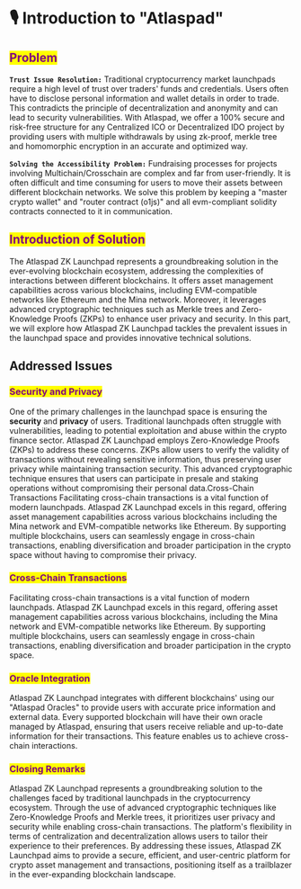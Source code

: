 # 🎙 Introduction to "Atlaspad"

## <mark style="color:purple;">**Problem**</mark>

**`Trust Issue Resolution:`** Traditional cryptocurrency market launchpads require a high level of trust over traders' funds and credentials. Users often have to disclose personal information and wallet details in order to trade. This contradicts the principle of decentralization and anonymity and can lead to security vulnerabilities. With Atlaspad, we offer a 100% secure and risk-free structure for any Centralized ICO or Decentralized IDO project by providing users with multiple withdrawals by using zk-proof, merkle tree and homomorphic encryption in an accurate and optimized way.

**`Solving the Accessibility Problem:`** Fundraising processes for projects involving Multichain/Crosschain are complex and far from user-friendly. It is often difficult and time consuming for users to move their assets between different blockchain networks. We solve this problem by keeping a "master crypto wallet" and "router contract (o1js)" and all evm-compliant solidity contracts connected to it in communication.

## <mark style="color:purple;">**Introduction of Solution**</mark>

The Atlaspad ZK Launchpad represents a groundbreaking solution in the ever-evolving blockchain ecosystem, addressing the complexities of interactions between different blockchains. It offers asset management capabilities across various blockchains, including EVM-compatible networks like Ethereum and the Mina network. Moreover, it leverages advanced cryptographic techniques such as Merkle trees and Zero-Knowledge Proofs (ZKPs) to enhance user privacy and security. In this part, we will explore how Atlaspad ZK Launchpad tackles the prevalent issues in the launchpad space and provides innovative technical solutions.

## Addressed Issues

### <mark style="color:purple;">**Security and Privacy**</mark>

One of the primary challenges in the launchpad space is ensuring the **security** and **privacy** of users. Traditional launchpads often struggle with vulnerabilities, leading to potential exploitation and abuse within the crypto finance sector.  Atlaspad ZK Launchpad employs Zero-Knowledge Proofs (ZKPs) to address these concerns. ZKPs allow users to verify the validity of transactions without revealing sensitive information, thus preserving user privacy while maintaining transaction security. This advanced cryptographic technique ensures that users can participate in presale and staking operations without compromising their personal data.Cross-Chain Transactions Facilitating cross-chain transactions is a vital function of modern launchpads. Atlaspad ZK Launchpad excels in this regard, offering asset management capabilities across various blockchains including the Mina network and EVM-compatible networks like Ethereum. By supporting multiple blockchains, users can seamlessly engage in cross-chain transactions, enabling diversification and broader participation in the crypto space without having to compromise their privacy.

### <mark style="color:purple;">**Cross-Chain Transactions**</mark>
Facilitating cross-chain transactions is a vital function of modern launchpads. Atlaspad ZK Launchpad excels in this regard, offering asset management capabilities across various blockchains, including the Mina network and EVM-compatible networks like Ethereum. By supporting multiple blockchains, users can seamlessly engage in cross-chain transactions, enabling diversification and broader participation in the crypto space.

### <mark style="color:purple;">**Oracle Integration**</mark>
Atlaspad ZK Launchpad integrates with different blockchains' using our "Atlaspad Oracles" to provide users with accurate price information and external data. Every supported blockchain will have their own oracle managed by Atlaspad, ensuring that users receive reliable and up-to-date information for their transactions. This feature enables us to achieve cross-chain interactions.

### <mark style="color:purple;">**Closing Remarks**</mark>

Atlaspad ZK Launchpad represents a groundbreaking solution to the challenges faced by traditional launchpads in the cryptocurrency ecosystem. Through the use of advanced cryptographic techniques like Zero-Knowledge Proofs and Merkle trees, it prioritizes user privacy and security while enabling cross-chain transactions. The platform's flexibility in terms of centralization and decentralization allows users to tailor their experience to their preferences. By addressing these issues, Atlaspad ZK Launchpad aims to provide a secure, efficient, and user-centric platform for crypto asset management and transactions, positioning itself as a trailblazer in the ever-expanding blockchain landscape.
